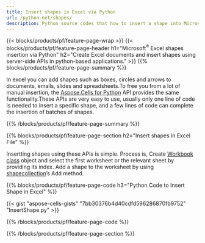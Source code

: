 ```yaml
---
title: Insert shapes in Excel via Python 
url: /python-net/shapes/
description: Python source codes that how to insert a shape into Microsoft Excel files using Python Library. 
---
```


{{< blocks/products/pf/feature-page-wrap >}}
{{< blocks/products/pf/feature-page-header h1="Microsoft<sup>&reg;</sup> Excel shapes insertion via Python" h2="Create Excel documents and insert shapes using server-side APIs in python-based applications." >}}
{{% blocks/products/pf/feature-page-summary %}}

In excel you can add shapes such as boxes, circles and arrows to documents, emails, slides and spreadsheets.To free you from a lot of manual insertion, the [Aspose.Cells for Python](https://pypi.org/project/aspose-cells-python/) API provides the same functionality.These APIs are very easy to use, usually only one line of code is needed to insert a specific shape, and a few lines of code can complete the insertion of batches of shapes.

{{% /blocks/products/pf/feature-page-summary  %}}

{{% blocks/products/pf/feature-page-section  h2="Insert shapes in Excel File" %}}

Insertting shapes using these APIs is simple. Process is, Create [Workbook class](https://apireference.aspose.com/cells/java/com.aspose.cells/Workbook) object and select the first worksheet or the relevant sheet by providing its index. Add a shape to the worksheet by using [shapecollection](https://apireference.aspose.com/cells/java/com.aspose.cells/ShapeCollection)’s Add method.

{{% blocks/products/pf/feature-page-code h3="Python Code to Insert Shape in Excel" %}}

{{< gist "aspose-cells-gists" "7bb30376b4d40cdfd596286870fb9752" "InsertShape.py" >}}

{{% /blocks/products/pf/feature-page-code  %}}

{{% /blocks/products/pf/feature-page-section %}}
